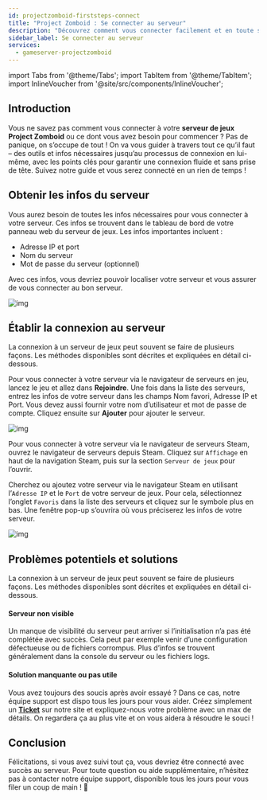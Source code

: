 ```yaml
---
id: projectzomboid-firststeps-connect
title: "Project Zomboid : Se connecter au serveur"
description: "Découvrez comment vous connecter facilement et en toute sécurité à votre serveur Project Zomboid avec des astuces et étapes essentielles → En savoir plus maintenant"
sidebar_label: Se connecter au serveur
services:
  - gameserver-projectzomboid
---
```


import Tabs from '@theme/Tabs';
import TabItem from '@theme/TabItem';
import InlineVoucher from '@site/src/components/InlineVoucher';


## Introduction
Vous ne savez pas comment vous connecter à votre **serveur de jeux Project Zomboid** ou ce dont vous avez besoin pour commencer ? Pas de panique, on s’occupe de tout ! On va vous guider à travers tout ce qu’il faut – des outils et infos nécessaires jusqu’au processus de connexion en lui-même, avec les points clés pour garantir une connexion fluide et sans prise de tête. Suivez notre guide et vous serez connecté en un rien de temps !

<InlineVoucher />



## Obtenir les infos du serveur


Vous aurez besoin de toutes les infos nécessaires pour vous connecter à votre serveur. Ces infos se trouvent dans le tableau de bord de votre panneau web du serveur de jeux. Les infos importantes incluent :

- Adresse IP et port
- Nom du serveur
- Mot de passe du serveur (optionnel)


Avec ces infos, vous devriez pouvoir localiser votre serveur et vous assurer de vous connecter au bon serveur.

![img](https://screensaver01.zap-hosting.com/index.php/s/9ENCi6gY6H7TY5p/preview)

## Établir la connexion au serveur


La connexion à un serveur de jeux peut souvent se faire de plusieurs façons. Les méthodes disponibles sont décrites et expliquées en détail ci-dessous.

<Tabs>
    <TabItem value="connect_solution_server_browser_ingame" label="Navigateur de serveurs (en jeu)" default>

Pour vous connecter à votre serveur via le navigateur de serveurs en jeu, lancez le jeu et allez dans **Rejoindre**. Une fois dans la liste des serveurs, entrez les infos de votre serveur dans les champs Nom favori, Adresse IP et Port. Vous devez aussi fournir votre nom d’utilisateur et mot de passe de compte. Cliquez ensuite sur **Ajouter** pour ajouter le serveur. 

![img](https://screensaver01.zap-hosting.com/index.php/s/dDgzzbFzr6TwYNP/download)

</TabItem>

<TabItem value="connect_solution_server_browser_steam" label="Navigateur de serveurs (Steam)">



Pour vous connecter à votre serveur via le navigateur de serveurs Steam, ouvrez le navigateur de serveurs depuis Steam. Cliquez sur `Affichage` en haut de la navigation Steam, puis sur la section `Serveur de jeux` pour l’ouvrir. 

Cherchez ou ajoutez votre serveur via le navigateur Steam en utilisant l’`Adresse IP` et le `Port` de votre serveur de jeux. Pour cela, sélectionnez l’onglet `Favoris` dans la liste des serveurs et cliquez sur le symbole plus en bas. Une fenêtre pop-up s’ouvrira où vous préciserez les infos de votre serveur. 

![img](https://screensaver01.zap-hosting.com/index.php/s/MMsokw2ZyCreeCN/download)

</TabItem>


</Tabs>



## Problèmes potentiels et solutions


La connexion à un serveur de jeux peut souvent se faire de plusieurs façons. Les méthodes disponibles sont décrites et expliquées en détail ci-dessous.

#### Serveur non visible


Un manque de visibilité du serveur peut arriver si l’initialisation n’a pas été complétée avec succès. Cela peut par exemple venir d’une configuration défectueuse ou de fichiers corrompus. Plus d’infos se trouvent généralement dans la console du serveur ou les fichiers logs.



#### Solution manquante ou pas utile


Vous avez toujours des soucis après avoir essayé ? Dans ce cas, notre équipe support est dispo tous les jours pour vous aider. Créez simplement un **[Ticket](https://zap-hosting.com/en/customer/support/)** sur notre site et expliquez-nous votre problème avec un max de détails. On regardera ça au plus vite et on vous aidera à résoudre le souci !

## Conclusion

Félicitations, si vous avez suivi tout ça, vous devriez être connecté avec succès au serveur. Pour toute question ou aide supplémentaire, n’hésitez pas à contacter notre équipe support, disponible tous les jours pour vous filer un coup de main ! 🙂




<InlineVoucher />